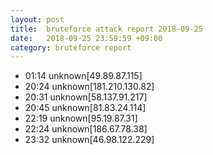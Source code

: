 ```yaml
---
layout: post
title:  bruteforce attack report 2018-09-25
date:   2018-09-25 23:59:59 +09:00
category: bruteforce report
---
```


* 01:14 unknown[49.89.87.115]
* 20:24 unknown[181.210.130.82]
* 20:31 unknown[58.137.91.217]
* 20:45 unknown[81.83.24.114]
* 22:19 unknown[95.19.87.31]
* 22:24 unknown[186.67.78.38]
* 23:32 unknown[46.98.122.229]
